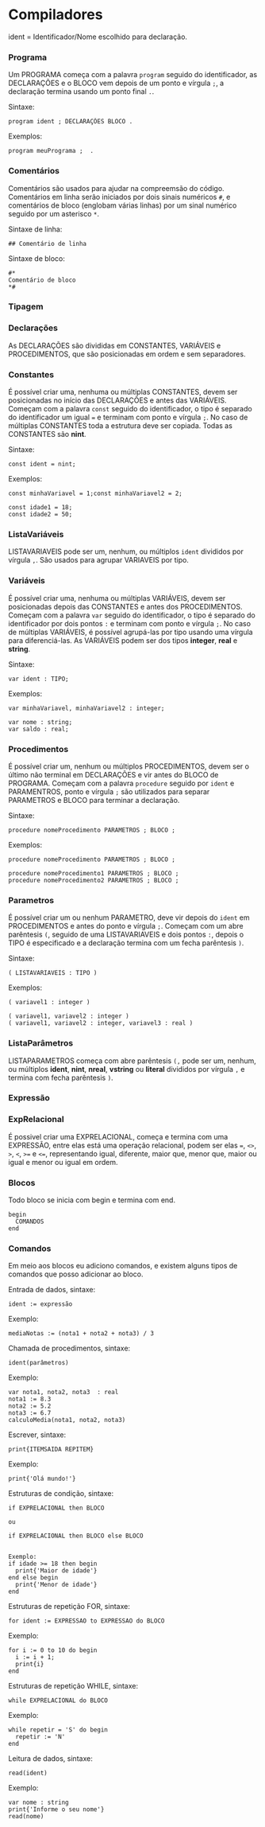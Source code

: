 # Compiladores
ident = Identificador/Nome escolhido para declaração.

### Programa
Um PROGRAMA começa com a palavra `program` seguido do identificador, as DECLARAÇÕES e o BLOCO vem depois de um ponto e vírgula `;`, a declaração termina usando um ponto final `.`.

Sintaxe:

```
program ident ; DECLARAÇÕES BLOCO .
```

Exemplos:

```
program meuPrograma ;  .
```

### Comentários
Comentários são usados para ajudar na compreemsão do código. Comentários em linha serão iniciados por dois sinais numéricos `#`, e comentários de bloco (englobam várias linhas) por um sinal numérico seguido por um asterisco `*`. 

Sintaxe de linha:

```
## Comentário de linha
```

Sintaxe de bloco:

```
#*
Comentário de bloco
*#
```

### Tipagem

### Declarações
As DECLARAÇÕES são divididas em CONSTANTES, VARIÁVEIS e PROCEDIMENTOS, que são posicionadas em ordem e sem separadores.

### Constantes
É possível criar uma, nenhuma ou múltiplas CONSTANTES, devem ser posicionadas no início das DECLARAÇÕES e antes das VARIÁVEIS. Começam com a palavra `const` seguido do identificador, o tipo é separado do identificador um igual `=` e terminam com ponto e vírgula `;`. No caso de múltiplas CONSTANTES toda a estrutura deve ser copiada. Todas as CONSTANTES são **nint**.

Sintaxe:

```
const ident = nint;
```

Exemplos:

```
const minhaVariavel = 1;const minhaVariavel2 = 2;
```

```
const idade1 = 18;
const idade2 = 50;
```

### ListaVariáveis
LISTAVARIAVEIS pode ser um, nenhum, ou múltiplos `ident` divididos por vírgula `,`. São usados para agrupar VARIAVEIS por tipo.

### Variáveis
É possível criar uma, nenhuma ou múltiplas VARIÁVEIS, devem ser posicionadas depois das CONSTANTES e antes dos PROCEDIMENTOS. Começam com a palavra `var` seguido do identificador, o tipo é separado do identificador por dois pontos `:` e terminam com ponto e vírgula `;`. No caso de múltiplas VARIÁVEIS, é possível agrupá-las por tipo usando uma vírgula para diferenciá-las. As VARIÁVEIS podem ser dos tipos **integer**, **real** e **string**.

Sintaxe:

```
var ident : TIPO;
```

Exemplos:

```
var minhaVariavel, minhaVariavel2 : integer;
```

```
var nome : string;
var saldo : real;
```

### Procedimentos
É possível criar um, nenhum ou múltiplos PROCEDIMENTOS, devem ser o último não terminal em DECLARAÇÕES e vir antes do BLOCO de PROGRAMA. Começam com a palavra `procedure` seguido por `ident` e PARAMENTROS, ponto e vírgula `;` são utilizados para separar PARAMETROS e BLOCO para terminar a declaração.

Sintaxe:

```
procedure nomeProcedimento PARAMETROS ; BLOCO ;
```

Exemplos:

```
procedure nomeProcedimento PARAMETROS ; BLOCO ;
```

```
procedure nomeProcedimento1 PARAMETROS ; BLOCO ;
procedure nomeProcedimento2 PARAMETROS ; BLOCO ;
```

### Parametros
É possível criar um ou nenhum PARAMETRO, deve vir depois do `ident` em PROCEDIMENTOS e antes do ponto e vírgula `;`. Começam com um abre parêntesis `(`, seguido de uma LISTAVARIAVEIS e dois pontos `:`, depois o TIPO é especificado e a declaração termina com um fecha parêntesis `)`.

Sintaxe:

```
( LISTAVARIAVEIS : TIPO )
```

Exemplos:

```
( variavel1 : integer )
```

```
( variavel1, variavel2 : integer )
( variavel1, variavel2 : integer, variavel3 : real )
```

### ListaParâmetros
LISTAPARAMETROS começa com abre parêntesis `(,` pode ser um, nenhum, ou múltiplos **ident**, **nint**, **nreal**, **vstring** ou **literal** divididos por vírgula `,` e termina com fecha parêntesis `)`.

### Expressão



### ExpRelacional
É possivel criar uma EXPRELACIONAL, começa e termina com uma EXPRESSÃO, entre elas está uma operação relacional, podem ser elas `=`, `<>`, `>`, `<`, `>=` e `<=`, representando igual, diferente, maior que, menor que, maior ou igual e menor ou igual em ordem.

### Blocos

Todo bloco se inicia com begin e termina com end.

```
begin
  COMANDOS
end
```

### Comandos
Em meio aos blocos eu adiciono comandos, e existem alguns tipos de comandos que posso adicionar ao bloco.

Entrada de dados, sintaxe:

```
ident := expressão
```

Exemplo:

```
mediaNotas := (nota1 + nota2 + nota3) / 3
```

Chamada de procedimentos, sintaxe:

```
ident(parâmetros)
```

Exemplo:

```
var nota1, nota2, nota3  : real
nota1 := 8.3
nota2 := 5.2
nota3 := 6.7
calculoMedia(nota1, nota2, nota3)
```

Escrever, sintaxe:

```
print{ITEMSAIDA REPITEM}
```

Exemplo:

```
print{'Olá mundo!'}
```

Estruturas de condição, sintaxe:

```
if EXPRELACIONAL then BLOCO

ou

if EXPRELACIONAL then BLOCO else BLOCO


Exemplo:
if idade >= 18 then begin
  print{'Maior de idade'}
end else begin
  print{'Menor de idade'}
end
```

Estruturas de repetição FOR, sintaxe:

```
for ident := EXPRESSAO to EXPRESSAO do BLOCO
```

Exemplo:

```
for i := 0 to 10 do begin
  i := i + 1;
  print{i}
end
```

Estruturas de repetição WHILE, sintaxe:

```
while EXPRELACIONAL do BLOCO
```

Exemplo:

```
while repetir = 'S' do begin
  repetir := 'N'
end
```

Leitura de dados, sintaxe:

```
read(ident)
```

Exemplo:

```
var nome : string
print{'Informe o seu nome'}
read(nome)
```
